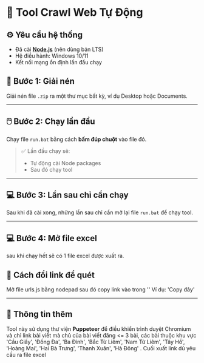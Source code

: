 # 🚀 Tool Crawl Web Tự Động

## ⚙️ Yêu cầu hệ thống

- Đã cài **[Node.js](https://nodejs.org/)** (nên dùng bản LTS)
- Hệ điều hành: Windows 10/11
- Kết nối mạng ổn định lần đầu chạy

## 📁 Bước 1: Giải nén
Giải nén file `.zip` ra một thư mục bất kỳ, ví dụ Desktop hoặc Documents.

---

## 🖱️ Bước 2: Chạy lần đầu
Chạy file `run.bat` bằng cách **bấm đúp chuột** vào file đó.

> ✅ Lần đầu chạy sẽ:
> - Tự động cài Node packages
> - Sau đó chạy tool

---

## 💻 Bước 3: Lần sau chỉ cần chạy
Sau khi đã cài xong, những lần sau chỉ cần mở lại file `run.bat` để chạy tool.

---
## 💻 Bước 4: Mở file excel
sau khi chạy hết sẽ có 1 file excel được xuất ra.

## 🔧 Cách đổi link để quét
Mở file urls.js bằng nodepad sau đó copy link vào trong ''
Ví dụ: 'Copy đây'

---

## 📄 Thông tin thêm
Tool này sử dụng thư viện **Puppeteer** để điều khiển trình duyệt Chromium và chỉ link bài viết mà chủ của bài viết đăng <= 3 bài, các bài thuộc khu vực 'Cầu Giấy', 'Đống Đa', 'Ba Đình', 'Bắc Từ Liêm', 'Nam Từ Liêm', 'Tây Hồ', 'Hoàng Mai', 'Hai Bà Trưng', 'Thanh Xuân', 'Hà Đông'  . Cuối xuất link dủ yêu cầu ra file excel